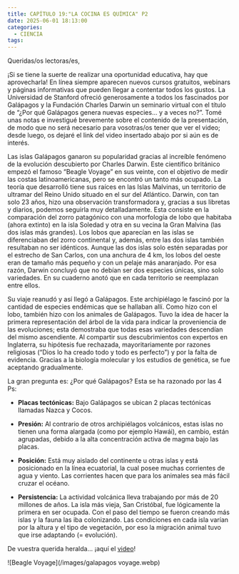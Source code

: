 ```yaml
---
title: CAPÍTULO 19:"LA COCINA ES QUÍMICA" P2
date: 2025-06-01 18:13:00
categories: 
  - CIENCIA
tags:
---
```


Queridas/os lectoras/es,

¡Si se tiene la suerte de realizar una oportunidad educativa, hay que aprovecharla! En línea siempre aparecen nuevos cursos gratuitos, webinars y páginas informativas que pueden llegar a contentar todos los gustos. La Universidad de Stanford ofreció generosamente a todos los fascinados por Galápagos y la Fundación Charles Darwin un seminario virtual con el título de “¿Por qué Galápagos genera nuevas especies... y a veces no?”. Tomé unas notas e investigué brevemente sobre el contenido de la presentación, de modo que no será necesario para vosotras/os tener que ver el video; desde luego, os dejaré el link del video insertado abajo por si aún es de interés.

Las islas Galápagos ganaron su popularidad gracias al increíble fenómeno de la evolución descubierto por Charles Darwin. Este científico británico empezó el famoso “Beagle Voyage” en sus veinte, con el objetivo de medir las costas latinoamericanas, pero se encontró un tanto más ocupado. La teoría que desarrolló tiene sus raíces en las Islas Malvinas, un territorio de ultramar del Reino Unido situado en el sur del Atlántico. Darwin, con tan solo 23 años, hizo una observación transformadora y, gracias a sus libretas y diarios, podemos seguirla muy detalladamente. Esta consiste en la comparación del zorro patagónico con una morfología de lobo que habitaba (ahora extinto) en la isla Soledad y otra en su vecina la Gran Malvina (las dos islas más grandes). Los lobos que aparecían en las islas se diferenciaban del zorro continental y, además, entre las dos islas también resultaban no ser idénticos. Aunque las dos islas solo estén separadas por el estrecho de San Carlos, con una anchura de 4 km, los lobos del oeste eran de tamaño más pequeño y con un pelaje más anaranjado. Por esa razón, Darwin concluyó que no debían ser dos especies únicas, sino solo variedades. En su cuaderno anotó que en cada territorio se reemplazan entre ellos.

Su viaje reanudó y así llegó a Galápagos. Este archipiélago le fascinó por la cantidad de especies endémicas que se hallaban allí. Como hizo con el lobo, también hizo con los animales de Galápagos. Tuvo la idea de hacer la primera representación del árbol de la vida para indicar la proveniencia de las evoluciones; esta demostraba que todas esas variedades descendían del mismo ascendiente. Al compartir sus descubrimientos con expertos en Inglaterra, su hipótesis fue rechazada, mayoritariamente por razones religiosas (“Dios lo ha creado todo y todo es perfecto”) y por la falta de evidencia. Gracias a la biología molecular y los estudios de genética, se fue aceptando gradualmente.

La gran pregunta es: ¿Por qué Galápagos? Esta se ha razonado por las 4 Ps:

- **Placas tectónicas:** Bajo Galápagos se ubican 2 placas tectónicas llamadas Nazca y Cocos.

- **Presión:** Al contrario de otros archipiélagos volcánicos, estas islas no tienen una forma alargada (como por ejemplo Hawái), en cambio, están agrupadas, debido a la alta concentración activa de magma bajo las placas.

- **Posición:** Está muy aislado del continente u otras islas y está posicionado en la línea ecuatorial, la cual posee muchas corrientes de agua y viento. Las corrientes hacen que para los animales sea más fácil cruzar el océano.

- **Persistencia:** La actividad volcánica lleva trabajando por más de 20 millones de años. La isla más vieja, San Cristóbal, fue lógicamente la primera en ser ocupada. Con el paso del tiempo se fueron creando más islas y la fauna las iba colonizando. Las condiciones en cada isla varían por la altura y el tipo de vegetación, por eso la migración animal tuvo que irse adaptando (= evolución).

De vuestra querida heralda... ¡aquí el [video](https://youtu.be/1zd_zbtaUEg?si=z0L6Yj1gz9R8rd-G)!

![Beagle Voyage](/images/galapagos voyage.webp)
